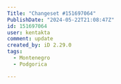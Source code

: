 ```yaml
---
Title: "Changeset #151697064"
PublishDate: "2024-05-22T21:08:47Z"
id: 151697064
user: kentakta
comment: update
created_by: iD 2.29.0
tags:
  - Montenegro
  - Podgorica

---
```

